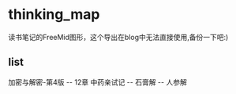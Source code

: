 # thinking_map
读书笔记的FreeMid图形，这个导出在blog中无法直接使用,备份一下吧:)

## list
 加密与解密-第4版 
    -- 12章
 中药亲试记 
    -- 石膏解
    -- 人参解
